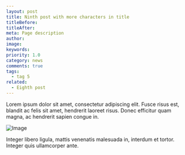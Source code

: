 ```yaml
---
layout: post
title: Ninth post with more characters in title
titleBefore:
titleAfter:
meta: Page description
author:
image:
keywords:
priority: 1.0
category: news
comments: true
tags:
  - tag 5
related:
  - Eighth post
---
```


Lorem ipsum dolor sit amet, consectetur adipiscing elit. Fusce risus est, blandit ac felis sit amet, hendrerit laoreet risus. Donec efficitur quam magna, ac hendrerit sapien congue in.

![Image](https://placeholdit.imgix.net/~text?txtsize=84&bg=cccccc&txt=320x477&w=320&h=477)

Integer libero ligula, mattis venenatis malesuada in, interdum et tortor. Integer quis ullamcorper ante.
